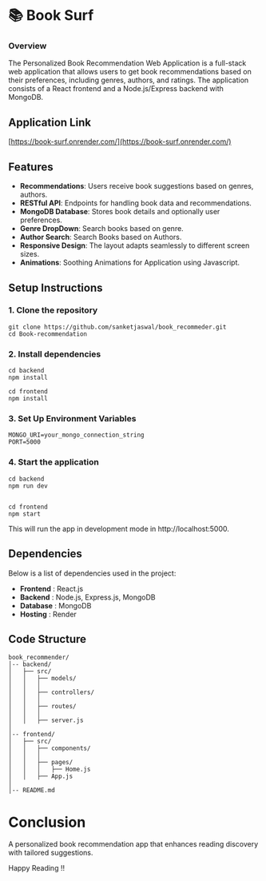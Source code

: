# 📚 Book Surf

### Overview

The Personalized Book Recommendation Web Application is a full-stack web application that allows users to get book recommendations based on their preferences, including genres, authors, and ratings. The application consists of a React frontend and a Node.js/Express backend with MongoDB.

## Application Link

[https://book-surf.onrender.com/](https://book-surf.onrender.com/)

## Features

- **Recommendations**: Users receive book suggestions based on genres, authors.
- **RESTful API**: Endpoints for handling book data and recommendations.
- **MongoDB Database**: Stores book details and optionally user preferences.
- **Genre DropDown**: Search books based on genre.
- **Author Search**: Search Books based on Authors.
- **Responsive Design**: The layout adapts seamlessly to different screen sizes.
- **Animations**: Soothing Animations for Application using Javascript.

## Setup Instructions

### 1. Clone the repository

```shell
git clone https://github.com/sanketjaswal/book_recommeder.git
cd Book-recommendation
```

### 2. Install dependencies

```shell
cd backend
npm install

cd frontend
npm install
```

### 3. Set Up Environment Variables

```shell
MONGO_URI=your_mongo_connection_string
PORT=5000
```

### 4. Start the application

```shell
cd backend
npm run dev


cd frontend
npm start
```

This will run the app in development mode in http://localhost:5000.


## Dependencies

Below is a list of dependencies used in the project:

- **Frontend** : React.js
- **Backend** : Node.js, Express.js, MongoDB
- **Database** : MongoDB
- **Hosting** : Render

## Code Structure

```shell
book_recommender/
│-- backend/
│   ├── src/
│   │   ├── models/
│   │   │  
│   │   ├── controllers/
│   │   │   
│   │   ├── routes/
│   │   │  
│   │   ├── server.js
│
│-- frontend/
│   ├── src/
│   │   ├── components/
│   │   │ 
│   │   ├── pages/
│   │   │   ├── Home.js
│   │   ├── App.js
│
│-- README.md
```


# Conclusion

A personalized book recommendation app that enhances reading discovery with tailored suggestions.

Happy Reading !!
